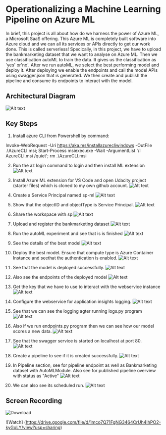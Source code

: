 
# Operationalizing a Machine Learning Pipeline on Azure ML

In brief, this project is all about how do we harness the power of Azure ML, a Microsoft SaaS offering. This Azure ML is completely built software into Azure cloud and we can all its services or APIs directly to get our work done. This is called serverless!
Specically, in this project, we have to upload the bankmarketing dataset that we want to analyse on Azure ML. Then we use classification autoML to train the data. It gives us the classification as 'yes' or'no'.
After we run autoML, we select the best performing model and deploy it. After deploying we enable the endpoints and call the model APIs using swagger.json that is generated.
We then create and publish the pipeline and consume its endpoints to interact with the model.

## Architectural Diagram
![Alt text](./images/Flow_Diagram.svg)

## Key Steps
1. Install azure CLI from Powershell by command: 

Invoke-WebRequest -Uri https://aka.ms/installazurecliwindows -OutFile .\AzureCLI.msi; Start-Process msiexec.exe -Wait -ArgumentList '/I AzureCLI.msi /quiet'; rm .\AzureCLI.msi 


2. Run the az login command to login and then install ML extension
![Alt text](./images/az_login.png)


3. Install Azure ML extension for VS Code and open Udacity project (starter files) which is cloned to my own github account. 
![Alt text](./images/ml_ext_vcode.png)


4. Create a Service Principal named sp-ml 
![Alt text](./images/create_sp.png)


5. Show that the objectID and objectType is Service Principal. 
![Alt text](./images/sp_object.png)


6. Share the workspace with sp
![Alt text](./images/ws_share.png)


7. Upload and register the bankmarketing dataset
![Alt text](./images/register_data.png)


8. Run the autoML experiment and see that is is finished
![Alt text](./images/exp_complete.png)


9. See the details of the best model
![Alt text](./images/best_model.png)


10. Deploy the best model. Ensure that compute type is Azure Container Instance and seethat the authentication is enabled.
![Alt text](./images/deploy_best.png)


11. See that the model is deployed successfully.
![Alt text](./images/deploy_success.png)


12. Also see the endpoints of the deployed model
![Alt text](./images/deploy_endpoint.png)


13. Get the key that we have to use to interact with the webservice instance
![Alt text](./images/deploy_key.png)


14. Configure the webservice for application insights logging.
![Alt text](./images/enable_insights.png)


15. See that we can see the logging agter running logs.py program
![Alt text](./images/insights_log.png)


16. Also if we run endpoints.py program then we can see how our model scores a new data.
![Alt text](./images/endpoint_script.png)


17. See that the swagger service is started on localhost at port 80.
![Alt text](./images/swagger_service.png)


18. Create a pipeline to see if it is created successfully.
![Alt text](./images/pipeline_created.png)


19. In Pipeline section, see for pipeline endpoint as well as Bankmarketing dataset with AutoMLModule.
Also see for published pipeline overview with status as "Active" 
![Alt text](./images/pipeline_active.png)


20. We can also see its scheduled run.
![Alt text](./images/pipeline_schedule.png)



## Screen Recording
![Download](https://drive.google.com/uc?export=view&id=1mco7Q71FgNG3464CrUh4IhPO2-kyGoLY)

![Watch] (https://drive.google.com/file/d/1mco7Q71FgNG3464CrUh4IhPO2-kyGoLY/view?usp=sharing)


